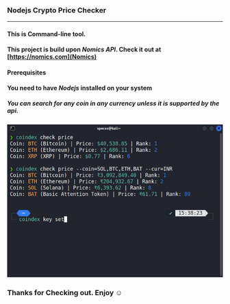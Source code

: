 ### Nodejs Crypto Price Checker
***
#### This is Command-line tool.
#### This project is build upon *Nomics API*. Check it out at [https://nomics.com](Nomics)
#### Prerequisites
**You need to have *Nodejs* installed on your system**

##### You can search for any coin in any currency unless it is supported by the api.

![Screenshot](/screenshot.jpg)

### Thanks for Checking out. Enjoy ☺️
